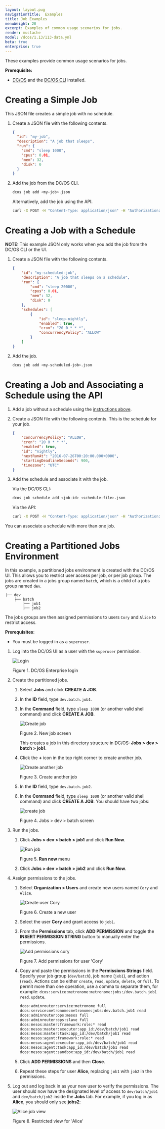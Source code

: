 ```yaml
---
layout: layout.pug
navigationTitle:  Examples
title: Job Examples
menuWeight: 20
excerpt: Examples of common usage scenarios for jobs.
render: mustache
model: /dcos/1.13/113-data.yml
beta: true
enterprise: true
---
```


These examples provide common usage scenarios for jobs.

**Prerequisite:**

- [DC/OS](/1.13/installing/) and the [DC/OS CLI](/1.13/cli/install/) installed.

<a name="create-job"></a>

# Creating a Simple Job

This JSON file creates a simple job with no schedule.

1. Create a JSON file with the following contents.
    ```json
    {
      "id": "my-job",
      "description": "A job that sleeps",
      "run": {
        "cmd": "sleep 1000",
        "cpus": 0.01,
        "mem": 32,
        "disk": 0
      }
    }
    ```

1. Add the job from the DC/OS CLI.
    ```bash
    dcos job add <my-job>.json
    ```

    Alternatively, add the job using the API.
    ```bash
    curl -X POST -H "Content-Type: application/json" -H "Authorization: token=$(dcos config show core.dcos_acs_token)" $(dcos config show core.dcos_url)/service/metronome/v1/jobs -d@/Users/<your-username>/<myjob>.json
    ```

<a name="create-job-schedule"></a>

# Creating a Job with a Schedule

<p class="message--note"><strong>NOTE: </strong>This example JSON only works when you add the job from the DC/OS CLI or the UI. </p>

1. Create a JSON file with the following contents.

    ```json
    {
        "id": "my-scheduled-job",
        "description": "A job that sleeps on a schedule",
        "run": {
            "cmd": "sleep 20000",
            "cpus": 0.01,
            "mem": 32,
            "disk": 0
        },
        "schedules": [
            {
                "id": "sleep-nightly",
                "enabled": true,
                "cron": "20 0 * * *",
                "concurrencyPolicy": "ALLOW"
            }
        ]
    }
    ```

1. Add the job.
    ```bash
    dcos job add <my-scheduled-job>.json
    ```

<a name="schedule-with-api"></a>

# Creating a Job and Associating a Schedule using the API

1. Add a job without a schedule using the [instructions above](#create-job).

1. Create a JSON file with the following contents. This is the schedule for your job.

    ```json
    {
        "concurrencyPolicy": "ALLOW",
        "cron": "20 0 * * *",
        "enabled": true,
        "id": "nightly",
        "nextRunAt": "2016-07-26T00:20:00.000+0000",
        "startingDeadlineSeconds": 900,
        "timezone": "UTC"
    }
    ```

1. Add the schedule and associate it with the job.

    Via the DC/OS CLI:

    ```bash
    dcos job schedule add <job-id> <schedule-file>.json
    ```

    Via the API:

    ```bash
    curl -X POST -H "Content-Type: application/json" -H "Authorization: token=$(dcos config show core.dcos_acs_token)" $(dcos config show core.dcos_url)/service/metronome/v1/jobs/<job-id>/schedules -d@/Users/<your-username>/<schedule-file>.json
    ```

You can associate a schedule with more than one job.

<a name="partitioned-jobs"></a>

# Creating a Partitioned Jobs Environment

In this example, a partitioned jobs environment is created with the DC/OS UI. This allows you to restrict user access per job, or per job group. The jobs are created in a jobs group named `batch`, which is a child of a jobs group named `dev`.

```
├── dev
    ├── batch
        ├── job1
        ├── job2
```

The jobs groups are then assigned permissions to users `Cory` and `Alice` to restrict access.                 

**Prerequisites:**

- You must be logged in as a `superuser`.

1. Log into the DC/OS UI as a user with the `superuser` permission.

   ![Login](/1.13/img/LOGIN-EE-Modal_View-1_12.png)

   Figure 1. DC/OS Enterprise login

1.  Create the partitioned jobs.

    1.  Select **Jobs** and click **CREATE A JOB**.
    1.  In the **ID** field, type `dev.batch.job1`.
    1.  In the **Command** field, type `sleep 1000` (or another valid shell command) and click **CREATE A JOB**.

        ![Create job](/1.13/img/GUI-Jobs-New_Job_Modal_w_devbatchjob-1_12.png)

        Figure 2. New job screen

        This creates a job in this directory structure in DC/OS: **Jobs > dev > batch > job1**.

    1.  Click the **+** icon in the top right corner to create another job.

        ![Create another job](/1.13/img/GUI-Jobs-Jobs_Table-1_12.png)

        Figure 3. Create another job

    1.  In the **ID** field, type `dev.batch.job2`.
    1.  In the **Command** field, type `sleep 1000` (or another valid shell command) and click **CREATE A JOB**. You should have two jobs:

        ![create job](/1.13/img/GUI-Jobs-Partitioned_Job_Env_Detail-1_12.png)

        Figure 4. Jobs > dev > batch screen

1.  Run the jobs.

    1.  Click **Jobs > dev > batch > job1** and click **Run Now**.

        ![Run job](/1.13/img/GUI-Jobs-Job_View-Run_Now_Menu-1_12.png)

        Figure 5. **Run now** menu

    1.  Click **Jobs > dev > batch > job2** and click **Run Now**.

1.  Assign permissions to the jobs.

    1.  Select **Organization > Users** and create new users named `Cory` and `Alice`.  

        ![Create user Cory](/1.13/img/GUI-Organization-Users-Create_User_Cory-1_12.png)

         Figure 6. Create a new user

    1.  Select the user **Cory** and grant access to `job1`.
    1.  From the **Permissions** tab, click **ADD PERMISSION** and toggle the **INSERT PERMISSION STRING** button to manually enter the permissions.

        ![Add permissions cory](/1.13/img/GUI-Organization-Users-Successful_Perms_Add_Cory_DeplJobs-1_12.png)

        Figure 7. Add permissions for user 'Cory'

    1.  Copy and paste the permissions in the **Permissions Strings** field. Specify your job group (`dev/batch`), job name (`job1`), and action (`read`). Actions can be either `create`, `read`, `update`, `delete`, or `full`. To permit more than one operation, use a comma to separate them, for example: `dcos:service:metronome:metronome:jobs:/dev.batch.job1 read,update`.

        ```bash
        dcos:adminrouter:service:metronome full
        dcos:service:metronome:metronome:jobs:dev.batch.job1 read
        dcos:adminrouter:ops:mesos full
        dcos:adminrouter:ops:slave full
        dcos:mesos:master:framework:role:* read
        dcos:mesos:master:executor:app_id:/dev/batch/job1 read
        dcos:mesos:master:task:app_id:/dev/batch/job1 read
        dcos:mesos:agent:framework:role:* read
        dcos:mesos:agent:executor:app_id:/dev/batch/job1 read
        dcos:mesos:agent:task:app_id:/dev/batch/job1 read
        dcos:mesos:agent:sandbox:app_id:/dev/batch/job1 read
        ```
    1.  Click **ADD PERMISSIONS** and then **Close**.
    1.  Repeat these steps for user **Alice**, replacing `job1` with `job2` in the permissions.

1. Log out and log back in as your new user to verify the permissions. The user should now have the designated level of access to `dev/batch/job1` and `dev/batch/job2` inside the **Jobs** tab. For example, if you log in as **Alice**, you should only see **jobs2**:

    ![Alice job view](/1.13/img/GUI-Restricted_User-Jobs_View_Alice-1_12.png)

    Figure 8. Restricted view for 'Alice'
